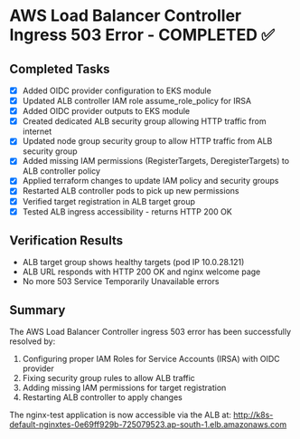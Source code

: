 # AWS Load Balancer Controller Ingress 503 Error - COMPLETED ✅

## Completed Tasks
- [x] Added OIDC provider configuration to EKS module
- [x] Updated ALB controller IAM role assume_role_policy for IRSA
- [x] Added OIDC provider outputs to EKS module
- [x] Created dedicated ALB security group allowing HTTP traffic from internet
- [x] Updated node group security group to allow HTTP traffic from ALB security group
- [x] Added missing IAM permissions (RegisterTargets, DeregisterTargets) to ALB controller policy
- [x] Applied terraform changes to update IAM policy and security groups
- [x] Restarted ALB controller pods to pick up new permissions
- [x] Verified target registration in ALB target group
- [x] Tested ALB ingress accessibility - returns HTTP 200 OK

## Verification Results
- ALB target group shows healthy targets (pod IP 10.0.28.121)
- ALB URL responds with HTTP 200 OK and nginx welcome page
- No more 503 Service Temporarily Unavailable errors

## Summary
The AWS Load Balancer Controller ingress 503 error has been successfully resolved by:
1. Configuring proper IAM Roles for Service Accounts (IRSA) with OIDC provider
2. Fixing security group rules to allow ALB traffic
3. Adding missing IAM permissions for target registration
4. Restarting ALB controller to apply changes

The nginx-test application is now accessible via the ALB at:
http://k8s-default-nginxtes-0e69ff929b-725079523.ap-south-1.elb.amazonaws.com
